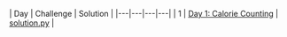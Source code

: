 | Day | Challenge | Solution |
|---|---|---|---|
| 1 | [Day 1: Calorie Counting](https://adventofcode.com/2022/day/1) | [solution.py](day1/solution.py) |
